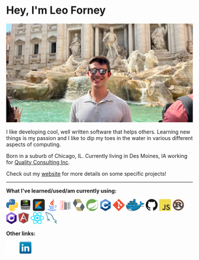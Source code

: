 # Hey, I'm Leo Forney

![](img/me.jpg)

I like developing cool, well written software that helps others. Learning new things is my passion and I like to dip my toes in the water in various different aspects of computing.

Born in a suburb of Chicago, IL. Currently living in Des Moines, IA working for [Quality Consulting Inc](https://www.qci.com/).

Check out my [website](https://leoforney.me/) for more details on some specific projects!

---

**What I've learned/used/am currently using:**

<a href="https://www.python.org/" title="Python"><img src="icons/python.png" /></a>
<a href="https://en.wikipedia.org/wiki/CUDA" title="CUDA"><img height="32" src="icons/cuda.png" width="32"/></a>
<a href="https://kotlinlang.org/" title="Kotlin"><img height="32" src="icons/kotlin.png" width="32"/></a>
<a href="https://www.java.com/en/" title="Java"><img height="32" src="icons/java.png" width="32"/></a>
<a href="https://www.oracle.com/database/" title="Oracle SQL"><img height="32" src="icons/oracle.png" width="32"/></a>
<a href="https://hibernate.org/" title="Hibernate"><img height="32" src="icons/hibernate.svg" width="32"/></a>
<a href="https://spring.io/" title="Spring"><img height="32" src="icons/spring.png" width="32"/></a>
<a href="https://cplusplus.com/" title="C++"><img height="32" src="icons/cpp.png" width="32"/></a>
<a href="https://git-scm.com/" title="Git"><img src="icons/git.png" /></a>
<a href="https://www.docker.com/" title="Docker"><img src="icons/docker.png" /></a>
<a href="https://github.com/" title="GitHub"><img src="icons/github.png" /></a>
<a href="https://en.wikipedia.org/wiki/JavaScript" title="JavaScript"><img src="icons/javascript.png" /></a>
<a href="https://www.rust-lang.org/" title="Rust"><img src="icons/rust.png" /></a>
<a href="http://csharp.net/" title="C#"><img src="icons/csharp.png" /></a>
<a href="https://angular.io/" title="Angular"><img src="icons/angular.png" /></a>
<a href="https://reactjs.org/" title="React"><img src="icons/react.png" /></a>
<a href="https://www.mysql.com/" title="MySQL"><img src="icons/mysql.png" /></a>

**Other links:**

<a href="https://x.com/leoforney" title="X"><img height="32" src="icons/x.png" width="32"/></a>
[![LinkedIn](icons/linkedin.png)](https://www.linkedin.com/in/leo-forney/)